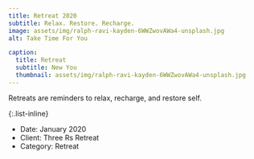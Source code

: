 ```yaml
---
title: Retreat 2020
subtitle: Relax. Restore. Recharge.
image: assets/img/ralph-ravi-kayden-6WWZwovAWa4-unsplash.jpg
alt: Take Time For You

caption:
  title: Retreat
  subtitle: New You
  thumbnail: assets/img/ralph-ravi-kayden-6WWZwovAWa4-unsplash.jpg
---
```

Retreats are reminders to relax, recharge, and restore self. 

{:.list-inline}
- Date: January 2020
- Client: Three Rs Retreat
- Category: Retreat

